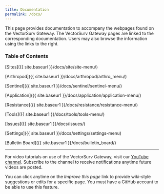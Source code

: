 ```yaml
---
title: Documentation
permalink: /docs/
---
```


This page provides documentation to accompany the webpages found on the VectorSurv Gateway. The VectorSurv Gateway pages are linked to the corresponding documentation. Users may also browse the information using the links to the right.

### Table of Contents

[Sites]({{ site.baseurl }}/docs/site/site-menu/)

[Arthropod]({{ site.baseur1 }}/docs/arthropod/arthro_menu/)

[Sentinel]({{ site.baseur1 }}/docs/sentinel/sentinel-menu/)

[Application]({{ site.baseur1 }}/docs/application/application-menu/)

[Resistance]({{ site.baseur1 }}/docs/resistance/resistance-menu/)

[Tools]({{ site.baseur1 }}/docs/tools/tools-menu/)

[Issues]({{ site.baseur1 }}/docs/issues/)

[Settings]({{ site.baseur1 }}/docs/settings/settings-menu)

[Bulletin Board]({{ site.baseur1 }}/docs/bulletin_board/)

---

For video tutorials on use of the VectorSurv Gateway, visit our [YouTube channel](https://www.youtube.com/channel/UCCtI2QiZKE32AtlaiAVzl-g). Subscribe to the channel to receive notifications anytime future videos are posted.

You can click anytime on the _Improve this page_ link to provide wiki-style suggestions or edits for a specific page. You must have a GitHub account to be able to use this feature.

